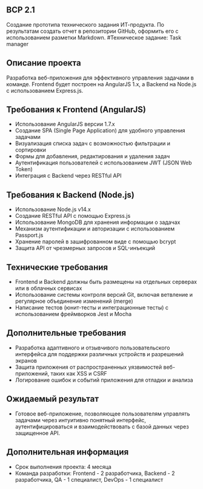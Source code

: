 ## ВСР 2.1
Создание прототипа технического задания ИТ-продукта. По результатам создать отчет в репозитории GitHub, оформить его с использованием разметки Markdown.
#Техническое задание: Task manager

## Описание проекта
Разработка веб-приложения для эффективного управления задачами в команде. Frontend будет построен на AngularJS 1.x, а Backend на Node.js с использованием Express.js.

## Требования к Frontend (AngularJS)
- Использование AngularJS версии 1.7.x
- Создание SPA (Single Page Application) для удобного управления задачами
- Визуализация списка задач с возможностью фильтрации и сортировки
- Формы для добавления, редактирования и удаления задач
- Аутентификация пользователей с использованием JWT (JSON Web Token)
- Интеграция с Backend через RESTful API

## Требования к Backend (Node.js)
- Использование Node.js v14.x
- Создание RESTful API с помощью Express.js
- Использование MongoDB для хранения информации о задачах
- Механизм аутентификации и авторизации с использованием Passport.js
- Хранение паролей в зашифрованном виде с помощью bcrypt
- Защита API от чрезмерных запросов и SQL-инъекций

## Технические требования
- Frontend и Backend должны быть размещены на отдельных серверах или в облачных сервисах
- Использование системы контроля версий Git, включая ветвление и регулярное объединение изменений (merge)
- Написание тестов (юнит-тесты и интеграционные тесты) с использованием фреймворков Jest и Mocha

## Дополнительные требования
- Разработка адаптивного и отзывчивого пользовательского интерфейса для поддержки различных устройств и разрешений экранов
- Защита приложения от распространенных уязвимостей веб-приложений, таких как XSS и CSRF
- Логирование ошибок и событий приложения для отладки и анализа

## Ожидаемый результат
- Готовое веб-приложение, позволяющее пользователям управлять задачами через интуитивно понятный интерфейс, аутентифицироваться и взаимодействовать с базой данных через защищенное API.

## Дополнительная информация
- Срок выполнения проекта: 4 месяца
- Команда разработки: Frontend - 2 разработчика, Backend - 2 разработчика, QA - 1 специалист, DevOps - 1 специалист
